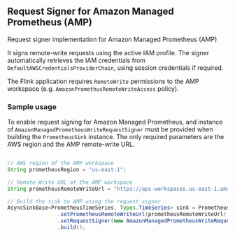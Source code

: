 ## Request Signer for Amazon Managed Prometheus (AMP)

Request signer implementation for Amazon Managed Prometheus (AMP)

It signs remote-write requests using the active IAM profile. The signer automatically retrieves the IAM credentials from `DefaultAWSCredentialsProviderChain`, using session credentials if required.


The Flink application requires `RemoteWrite` permissions to the AMP workspace (e.g. `AmazonPromethusRemoteWriteAccess` policy).

### Sample usage

To enable request signing for Amazon Managed Prometheus, and instance of `AmazonManagedPrometheusWriteRequestSigner` must 
be provided when building the `PrometheusSink` instance. The only required parameters are the AWS region and the AMP remote-write URL.

```java

// AWS region of the AMP workspace
String prometheusRegion = "us-east-1";

// Remote-Write URL of the AMP workspace
String prometheusRemoteWriteUrl = "https://aps-workspaces.us-east-1.amazonaws.com/workspaces/ws-091245678-9abc-def0-1234-56789abcdef0/api/v1/remote_write";        

// Build the sink to AMP using the request signer
AsyncSinkBase<PrometheusTimeSeries, Types.TimeSeries> sink = PrometheusSink.builder()
                .setPrometheusRemoteWriteUrl(prometheusRemoteWriteUrl)
                .setRequestSigner(new AmazonManagedPrometheusWriteRequestSigner(prometheusRemoteWriteUrl, prometheusRegion))
                .build();
```

